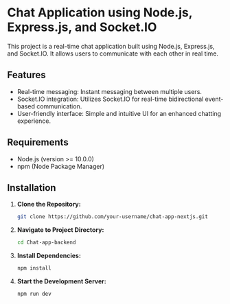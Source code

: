 # Chat Application using Node.js, Express.js, and Socket.IO

This project is a real-time chat application built using Node.js, Express.js, and Socket.IO. It allows users to communicate with each other in real time.

## Features

- Real-time messaging: Instant messaging between multiple users.
- Socket.IO integration: Utilizes Socket.IO for real-time bidirectional event-based communication.
- User-friendly interface: Simple and intuitive UI for an enhanced chatting experience.

## Requirements

- Node.js (version >= 10.0.0)
- npm (Node Package Manager)

## Installation

1. **Clone the Repository:**
   ```bash
   git clone https://github.com/your-username/chat-app-nextjs.git

2. **Navigate to Project Directory:**
   ```bash
   cd Chat-app-backend

3. **Install Dependencies:**
   ```bash
   npm install
   
4. **Start the Development Server:**
   ```bash
   npm run dev

